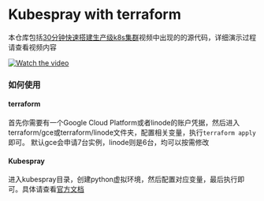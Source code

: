 # Kubespray with terraform

本仓库包括[30分钟快速搭建生产级k8s集群](https://youtu.be/rCfdAXbpP5I)视频中出现的的源代码，详细演示过程请查看视频内容

[![Watch the video](https://img.youtube.com/vi/rCfdAXbpP5I/0.jpg)](https://youtu.be/rCfdAXbpP5I)

### 如何使用

#### terraform

首先你需要有一个Google Cloud Platform或者linode的账户凭据，然后进入terraform/gce或terraform/linode文件夹，配置相关变量，执行`terraform apply`即可。
默认gce会申请7台实例，linode则是6台，均可以按需修改

#### Kubespray

进入kubespray目录，创建python虚拟环境，然后配置对应变量，最后执行即可。具体请查看[官方文档](https://github.com/kubernetes-sigs/kubespray/blob/master/docs/getting_started/setting-up-your-first-cluster.md#set-up-kubespray)

